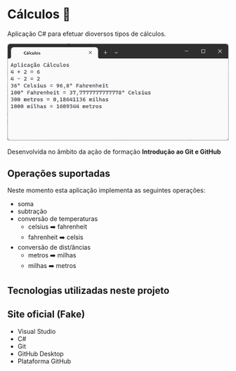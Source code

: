 #  Cálculos :1234:

Aplicação C# para efetuar dioversos tipos de cálculos.

![Aplicação de Cálculos](aplicacao-calculos.png)

Desenvolvida no âmbito da ação de formação **Introdução ao Git e GitHub**

## Operações suportadas

Neste momento esta aplicação implementa as seguintes operações:

- soma
- subtração
- conversão de temperaturas
    - celsius :arrow_right: fahrenheit
    - fahrenheit :arrow_right: celsis
- conversão de dist/âncias
    - metros :arrow_right: milhas
    - milhas :arrow_right: metros

## Tecnologias utilizadas neste projeto

## Site oficial (Fake)

- Visual Studio
- C#
- Git
- GitHub Desktop
- Plataforma GitHub

